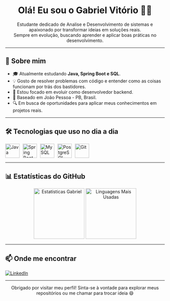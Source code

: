 <h1 align="center">Olá! Eu sou o Gabriel Vitório 👨‍💻</h1>

<p align="center">
  Estudante dedicado de Analise e Desenvolvimento de sistemas e apaixonado por transformar ideias em soluções reais.
  <br>
  Sempre em evolução, buscando aprender e aplicar boas práticas no desenvolvimento.
</p>

---

## 🚀 Sobre mim

- 🎓 Atualmente estudando **Java, Spring Boot e SQL**.
- 💡 Gosto de resolver problemas com código e entender como as coisas funcionam por trás dos bastidores.
- 🌱 Estou focado em evoluir como desenvolvedor backend.
- 📍 Baseado em João Pessoa - PB, Brasil.
- 🔍 Em busca de oportunidades para aplicar meus conhecimentos em projetos reais.

---

## 🛠️ Tecnologias que uso no dia a dia

<div style="display: flex; gap: 10px;">
  <img src="https://cdn.jsdelivr.net/gh/devicons/devicon/icons/java/java-original.svg" width="45px" title="Java"/>
  <img src="https://cdn.jsdelivr.net/gh/devicons/devicon/icons/spring/spring-original.svg" width="45px" title="Spring Boot"/>
  <img src="https://cdn.jsdelivr.net/gh/devicons/devicon/icons/mysql/mysql-original.svg" width="45px" title="MySQL"/>
  <img src="https://cdn.jsdelivr.net/gh/devicons/devicon/icons/postgresql/postgresql-original.svg" width="45px" title="PostgreSQL"/>
  <img src="https://cdn.jsdelivr.net/gh/devicons/devicon/icons/git/git-original.svg" width="45px" title="Git"/>
</div>

---

## 📊 Estatísticas do GitHub

<div align="center">
  <img height="160px" src="https://github-readme-stats.vercel.app/api?username=Gabrielvitori&show_icons=true&theme=tokyonight&hide_rank=true&hide=prs,issues" alt="Estatísticas Gabriel">
  <img height="160px" src="https://github-readme-stats.vercel.app/api/top-langs/?username=Gabrielvitori&layout=compact&theme=tokyonight&hide_progress=true" alt="Linguagens Mais Usadas">
</div>

---

## 📫 Onde me encontrar

[![LinkedIn](https://img.shields.io/badge/LinkedIn-0A66C2?style=for-the-badge&logo=linkedin&logoColor=white)](https://linkedin.com/in/gabriel-vitorio-b80b5b273)

---

<p align="center">
  Obrigado por visitar meu perfil! Sinta-se à vontade para explorar meus repositórios ou me chamar para trocar ideia 😄
</p>

